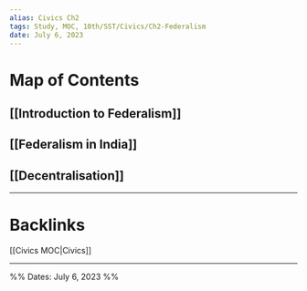 ```yaml
---
alias: Civics Ch2
tags: Study, MOC, 10th/SST/Civics/Ch2-Federalism
date: July 6, 2023
---
```

# Map of Contents
## [[Introduction to Federalism]]
## [[Federalism in India]]
## [[Decentralisation]]

---

# Backlinks
[[Civics MOC|Civics]]

---
%%
Dates: July 6, 2023
%%